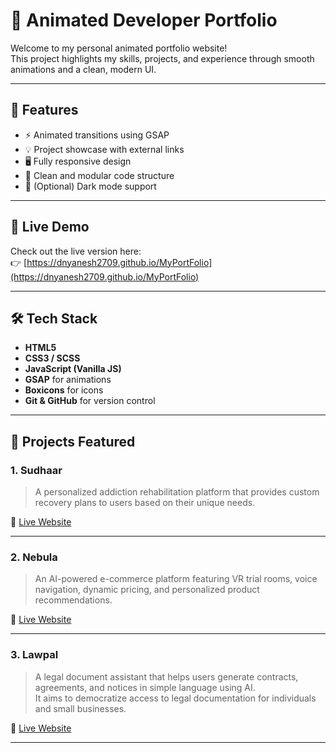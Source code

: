 # 🚀 Animated Developer Portfolio

Welcome to my personal animated portfolio website!  
This project highlights my skills, projects, and experience through smooth animations and a clean, modern UI.

---

## 📌 Features

- ⚡ Animated transitions using GSAP
- 💡 Project showcase with external links
- 🖥️ Fully responsive design
- 🎨 Clean and modular code structure
- 🌙 (Optional) Dark mode support

---

## 🔗 Live Demo

Check out the live version here:  
👉 [https://dnyanesh2709.github.io/MyPortFolio](https://dnyanesh2709.github.io/MyPortFolio)

---

## 🛠️ Tech Stack

- **HTML5**
- **CSS3 / SCSS**
- **JavaScript (Vanilla JS)**
- **GSAP** for animations
- **Boxicons** for icons
- **Git & GitHub** for version control

---

## 💼 Projects Featured

### 1. Sudhaar
> A personalized addiction rehabilitation platform that provides custom recovery plans to users based on their unique needs.

🔗 [Live Website](https://sudhaar-personalizedaddictionrehabilitationsu-production.up.railway.app/)

---

### 2. Nebula
> An AI-powered e-commerce platform featuring VR trial rooms, voice navigation, dynamic pricing, and personalized product recommendations.

🔗 [Live Website](https://7hq6d64w-5173.inc1.devtunnels.ms/)

---

### 3. Lawpal
> A legal document assistant that helps users generate contracts, agreements, and notices in simple language using AI.  
> It aims to democratize access to legal documentation for individuals and small businesses.

🔗 [Live Website](https://lawpal-ai.vercel.app/)

---



